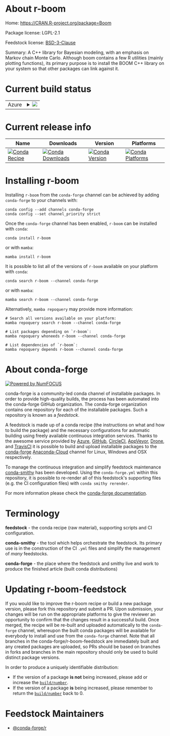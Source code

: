 About r-boom
============

Home: https://CRAN.R-project.org/package=Boom

Package license: LGPL-2.1

Feedstock license: [BSD-3-Clause](https://github.com/conda-forge/r-boom-feedstock/blob/main/LICENSE.txt)

Summary: A C++ library for Bayesian modeling, with an emphasis on Markov chain Monte Carlo.  Although boom contains a few R utilities (mainly plotting functions), its primary purpose is to install the BOOM C++ library on your system so that other packages can link against it.

Current build status
====================


<table>
    
  <tr>
    <td>Azure</td>
    <td>
      <details>
        <summary>
          <a href="https://dev.azure.com/conda-forge/feedstock-builds/_build/latest?definitionId=7813&branchName=main">
            <img src="https://dev.azure.com/conda-forge/feedstock-builds/_apis/build/status/r-boom-feedstock?branchName=main">
          </a>
        </summary>
        <table>
          <thead><tr><th>Variant</th><th>Status</th></tr></thead>
          <tbody><tr>
              <td>linux_64_r_base4.0</td>
              <td>
                <a href="https://dev.azure.com/conda-forge/feedstock-builds/_build/latest?definitionId=7813&branchName=main">
                  <img src="https://dev.azure.com/conda-forge/feedstock-builds/_apis/build/status/r-boom-feedstock?branchName=main&jobName=linux&configuration=linux_64_r_base4.0" alt="variant">
                </a>
              </td>
            </tr><tr>
              <td>linux_64_r_base4.1</td>
              <td>
                <a href="https://dev.azure.com/conda-forge/feedstock-builds/_build/latest?definitionId=7813&branchName=main">
                  <img src="https://dev.azure.com/conda-forge/feedstock-builds/_apis/build/status/r-boom-feedstock?branchName=main&jobName=linux&configuration=linux_64_r_base4.1" alt="variant">
                </a>
              </td>
            </tr><tr>
              <td>osx_64_r_base4.0</td>
              <td>
                <a href="https://dev.azure.com/conda-forge/feedstock-builds/_build/latest?definitionId=7813&branchName=main">
                  <img src="https://dev.azure.com/conda-forge/feedstock-builds/_apis/build/status/r-boom-feedstock?branchName=main&jobName=osx&configuration=osx_64_r_base4.0" alt="variant">
                </a>
              </td>
            </tr><tr>
              <td>osx_64_r_base4.1</td>
              <td>
                <a href="https://dev.azure.com/conda-forge/feedstock-builds/_build/latest?definitionId=7813&branchName=main">
                  <img src="https://dev.azure.com/conda-forge/feedstock-builds/_apis/build/status/r-boom-feedstock?branchName=main&jobName=osx&configuration=osx_64_r_base4.1" alt="variant">
                </a>
              </td>
            </tr><tr>
              <td>win_64_r_base4.0</td>
              <td>
                <a href="https://dev.azure.com/conda-forge/feedstock-builds/_build/latest?definitionId=7813&branchName=main">
                  <img src="https://dev.azure.com/conda-forge/feedstock-builds/_apis/build/status/r-boom-feedstock?branchName=main&jobName=win&configuration=win_64_r_base4.0" alt="variant">
                </a>
              </td>
            </tr><tr>
              <td>win_64_r_base4.1</td>
              <td>
                <a href="https://dev.azure.com/conda-forge/feedstock-builds/_build/latest?definitionId=7813&branchName=main">
                  <img src="https://dev.azure.com/conda-forge/feedstock-builds/_apis/build/status/r-boom-feedstock?branchName=main&jobName=win&configuration=win_64_r_base4.1" alt="variant">
                </a>
              </td>
            </tr>
          </tbody>
        </table>
      </details>
    </td>
  </tr>
</table>

Current release info
====================

| Name | Downloads | Version | Platforms |
| --- | --- | --- | --- |
| [![Conda Recipe](https://img.shields.io/badge/recipe-r--boom-green.svg)](https://anaconda.org/conda-forge/r-boom) | [![Conda Downloads](https://img.shields.io/conda/dn/conda-forge/r-boom.svg)](https://anaconda.org/conda-forge/r-boom) | [![Conda Version](https://img.shields.io/conda/vn/conda-forge/r-boom.svg)](https://anaconda.org/conda-forge/r-boom) | [![Conda Platforms](https://img.shields.io/conda/pn/conda-forge/r-boom.svg)](https://anaconda.org/conda-forge/r-boom) |

Installing r-boom
=================

Installing `r-boom` from the `conda-forge` channel can be achieved by adding `conda-forge` to your channels with:

```
conda config --add channels conda-forge
conda config --set channel_priority strict
```

Once the `conda-forge` channel has been enabled, `r-boom` can be installed with `conda`:

```
conda install r-boom
```

or with `mamba`:

```
mamba install r-boom
```

It is possible to list all of the versions of `r-boom` available on your platform with `conda`:

```
conda search r-boom --channel conda-forge
```

or with `mamba`:

```
mamba search r-boom --channel conda-forge
```

Alternatively, `mamba repoquery` may provide more information:

```
# Search all versions available on your platform:
mamba repoquery search r-boom --channel conda-forge

# List packages depending on `r-boom`:
mamba repoquery whoneeds r-boom --channel conda-forge

# List dependencies of `r-boom`:
mamba repoquery depends r-boom --channel conda-forge
```


About conda-forge
=================

[![Powered by
NumFOCUS](https://img.shields.io/badge/powered%20by-NumFOCUS-orange.svg?style=flat&colorA=E1523D&colorB=007D8A)](https://numfocus.org)

conda-forge is a community-led conda channel of installable packages.
In order to provide high-quality builds, the process has been automated into the
conda-forge GitHub organization. The conda-forge organization contains one repository
for each of the installable packages. Such a repository is known as a *feedstock*.

A feedstock is made up of a conda recipe (the instructions on what and how to build
the package) and the necessary configurations for automatic building using freely
available continuous integration services. Thanks to the awesome service provided by
[Azure](https://azure.microsoft.com/en-us/services/devops/), [GitHub](https://github.com/),
[CircleCI](https://circleci.com/), [AppVeyor](https://www.appveyor.com/),
[Drone](https://cloud.drone.io/welcome), and [TravisCI](https://travis-ci.com/)
it is possible to build and upload installable packages to the
[conda-forge](https://anaconda.org/conda-forge) [Anaconda-Cloud](https://anaconda.org/)
channel for Linux, Windows and OSX respectively.

To manage the continuous integration and simplify feedstock maintenance
[conda-smithy](https://github.com/conda-forge/conda-smithy) has been developed.
Using the ``conda-forge.yml`` within this repository, it is possible to re-render all of
this feedstock's supporting files (e.g. the CI configuration files) with ``conda smithy rerender``.

For more information please check the [conda-forge documentation](https://conda-forge.org/docs/).

Terminology
===========

**feedstock** - the conda recipe (raw material), supporting scripts and CI configuration.

**conda-smithy** - the tool which helps orchestrate the feedstock.
                   Its primary use is in the construction of the CI ``.yml`` files
                   and simplify the management of *many* feedstocks.

**conda-forge** - the place where the feedstock and smithy live and work to
                  produce the finished article (built conda distributions)


Updating r-boom-feedstock
=========================

If you would like to improve the r-boom recipe or build a new
package version, please fork this repository and submit a PR. Upon submission,
your changes will be run on the appropriate platforms to give the reviewer an
opportunity to confirm that the changes result in a successful build. Once
merged, the recipe will be re-built and uploaded automatically to the
`conda-forge` channel, whereupon the built conda packages will be available for
everybody to install and use from the `conda-forge` channel.
Note that all branches in the conda-forge/r-boom-feedstock are
immediately built and any created packages are uploaded, so PRs should be based
on branches in forks and branches in the main repository should only be used to
build distinct package versions.

In order to produce a uniquely identifiable distribution:
 * If the version of a package **is not** being increased, please add or increase
   the [``build/number``](https://docs.conda.io/projects/conda-build/en/latest/resources/define-metadata.html#build-number-and-string).
 * If the version of a package **is** being increased, please remember to return
   the [``build/number``](https://docs.conda.io/projects/conda-build/en/latest/resources/define-metadata.html#build-number-and-string)
   back to 0.

Feedstock Maintainers
=====================

* [@conda-forge/r](https://github.com/conda-forge/r/)

